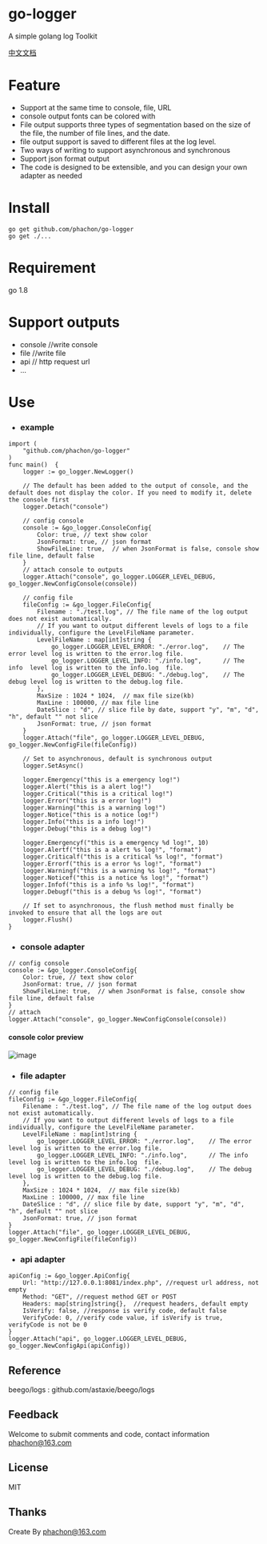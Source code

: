 # go-logger
A simple golang log Toolkit

[中文文档](/README_CN.md)

# Feature
- Support at the same time to console, file, URL
- console output fonts can be colored with
- File output supports three types of segmentation based on the size of the file, the number of file lines, and the date.
- file output support is saved to different files at the log level.
- Two ways of writing to support asynchronous and synchronous
- Support json format output
- The code is designed to be extensible, and you can design your own adapter as needed

# Install

```
go get github.com/phachon/go-logger
go get ./...
```
# Requirement
go 1.8

# Support outputs
- console  //write console
- file     //write file
- api      // http request url
- ...


# Use

- ### example

```
import (
    "github.com/phachon/go-logger"
)
func main()  {
    logger := go_logger.NewLogger()

    // The default has been added to the output of console, and the default does not display the color. If you need to modify it, delete the console first
    logger.Detach("console")

    // config console
    console := &go_logger.ConsoleConfig{
        Color: true, // text show color
        JsonFormat: true, // json format
        ShowFileLine: true,  // when JsonFormat is false, console show file line, default false 
    }
    // attach console to outputs
    logger.Attach("console", go_logger.LOGGER_LEVEL_DEBUG, go_logger.NewConfigConsole(console))

    // config file
    fileConfig := &go_logger.FileConfig{
        Filename : "./test.log", // The file name of the log output does not exist automatically.
        // If you want to output different levels of logs to a file individually, configure the LevelFileName parameter.
        LevelFileName : map[int]string {
            go_logger.LOGGER_LEVEL_ERROR: "./error.log",    // The error level log is written to the error.log file.
            go_logger.LOGGER_LEVEL_INFO: "./info.log",      // The info  level log is written to the info.log  file.
            go_logger.LOGGER_LEVEL_DEBUG: "./debug.log",    // The debug level log is written to the debug.log file.
        },
        MaxSize : 1024 * 1024,  // max file size(kb)
        MaxLine : 100000, // max file line
        DateSlice : "d", // slice file by date, support "y", "m", "d", "h", default "" not slice
        JsonFormat: true, // json format
    }
    logger.Attach("file", go_logger.LOGGER_LEVEL_DEBUG, go_logger.NewConfigFile(fileConfig))

    // Set to asynchronous, default is synchronous output
    logger.SetAsync()

    logger.Emergency("this is a emergency log!")
    logger.Alert("this is a alert log!")
    logger.Critical("this is a critical log!")
    logger.Error("this is a error log!")
    logger.Warning("this is a warning log!")
    logger.Notice("this is a notice log!")
    logger.Info("this is a info log!")
    logger.Debug("this is a debug log!")
    
    logger.Emergencyf("this is a emergency %d log!", 10)
    logger.Alertf("this is a alert %s log!", "format")
    logger.Criticalf("this is a critical %s log!", "format")
    logger.Errorf("this is a error %s log!", "format")
    logger.Warningf("this is a warning %s log!", "format")
    logger.Noticef("this is a notice %s log!", "format")
    logger.Infof("this is a info %s log!", "format")
    logger.Debugf("this is a debug %s log!", "format")
    
    // If set to asynchronous, the flush method must finally be invoked to ensure that all the logs are out
    logger.Flush()
}
```
- ### console adapter
```
// config console
console := &go_logger.ConsoleConfig{
    Color: true, // text show color
    JsonFormat: true, // json format
    ShowFileLine: true,  // when JsonFormat is false, console show file line, default false 
}
// attach
logger.Attach("console", go_logger.NewConfigConsole(console))
```
#### console color preview
![image](https://github.com/phachon/go-logger/blob/master/_example/images/console.png)

- ### file adapter

```
// config file
fileConfig := &go_logger.FileConfig{
    Filename : "./test.log", // The file name of the log output does not exist automatically.
    // If you want to output different levels of logs to a file individually, configure the LevelFileName parameter.
    LevelFileName : map[int]string {
        go_logger.LOGGER_LEVEL_ERROR: "./error.log",    // The error level log is written to the error.log file.
        go_logger.LOGGER_LEVEL_INFO: "./info.log",      // The info  level log is written to the info.log  file.
        go_logger.LOGGER_LEVEL_DEBUG: "./debug.log",    // The debug level log is written to the debug.log file.
    },
    MaxSize : 1024 * 1024,  // max file size(kb)
    MaxLine : 100000, // max file line
    DateSlice : "d", // slice file by date, support "y", "m", "d", "h", default "" not slice
    JsonFormat: true, // json format
}
logger.Attach("file", go_logger.LOGGER_LEVEL_DEBUG, go_logger.NewConfigFile(fileConfig))
```

- ### api adapter

```
apiConfig := &go_logger.ApiConfig{
    Url: "http://127.0.0.1:8081/index.php", //request url address, not empty
    Method: "GET", //request method GET or POST
    Headers: map[string]string{},  //request headers, default empty
    IsVerify: false, //response is verify code, default false
    VerifyCode: 0, //verify code value, if isVerify is true, verifyCode is not be 0
}
logger.Attach("api", go_logger.LOGGER_LEVEL_DEBUG, go_logger.NewConfigApi(apiConfig))
```

## Reference
beego/logs : github.com/astaxie/beego/logs

## Feedback

Welcome to submit comments and code, contact information phachon@163.com

## License

MIT

Thanks
---------
Create By phachon@163.com
